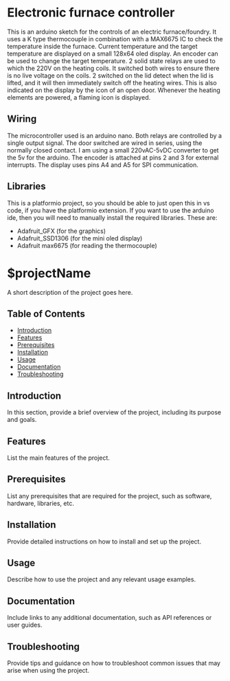 # Electronic furnace controller

This is an arduino sketch for the controls of an electric furnace/foundry. It uses a K type thermocouple in combination with a MAX6675 IC to check the temperature inside the furnace. Current temperature and the target temperature are displayed on a small 128x64 oled display. An encoder can be used to change the target temperature. 2 solid state relays are used to which the 220V on the heating coils. It switched both wires to ensure there is no live voltage on the coils. 2 switched on the lid detect when the lid is lifted, and it will then immediately switch off the heating wires. This is also indicated on the display by the icon of an open door. Whenever the heating elements are powered, a flaming icon is displayed.

## Wiring

The microcontroller used is an arduino nano. Both relays are controlled by a single output signal. The door switched are wired in series, using the normally closed contact. I am using a small 220vAC-5vDC converter to get the 5v for the arduino. The encoder is attached at pins 2 and 3 for external interrupts. The display uses pins A4 and A5 for SPI communication.

## Libraries

This is a platformio project, so you should be able to just open this in vs code, if you have the platformio extension. If you want to use the arduino ide, then you will need to manually install the required libraries. These are:

* Adafruit_GFX (for the graphics)
* Adafruit_SSD1306 (for the mini oled display)
* Adafruit max6675 (for reading the thermocouple)

# $projectName

A short description of the project goes here.

## Table of Contents

- [Introduction](#introduction)
- [Features](#features)
- [Prerequisites](#prerequisites)
- [Installation](#installation)
- [Usage](#usage)
- [Documentation](#documentation)
- [Troubleshooting](#troubleshooting)

## Introduction

In this section, provide a brief overview of the project, including its purpose and goals.

## Features

List the main features of the project.

## Prerequisites

List any prerequisites that are required for the project, such as software, hardware, libraries, etc.

## Installation

Provide detailed instructions on how to install and set up the project.

## Usage

Describe how to use the project and any relevant usage examples.

## Documentation

Include links to any additional documentation, such as API references or user guides.

## Troubleshooting

Provide tips and guidance on how to troubleshoot common issues that may arise when using the project.

